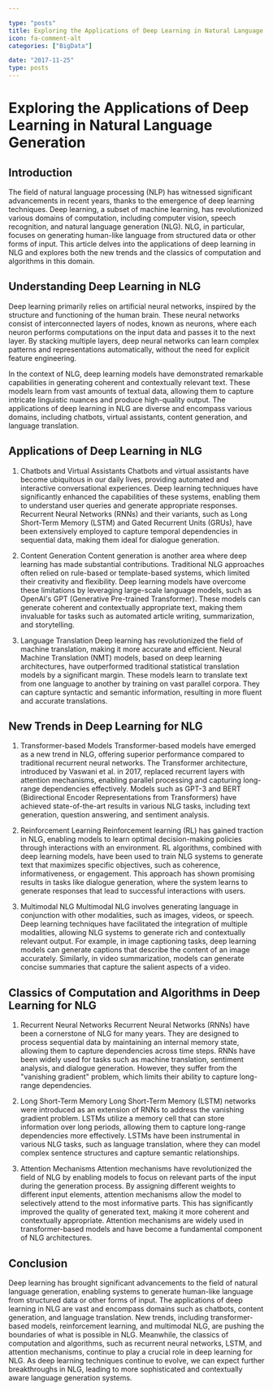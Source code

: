 ```yaml
---

type: "posts"
title: Exploring the Applications of Deep Learning in Natural Language Generation
icon: fa-comment-alt
categories: ["BigData"]

date: "2017-11-25"
type: posts
---
```





# Exploring the Applications of Deep Learning in Natural Language Generation

## Introduction

The field of natural language processing (NLP) has witnessed significant advancements in recent years, thanks to the emergence of deep learning techniques. Deep learning, a subset of machine learning, has revolutionized various domains of computation, including computer vision, speech recognition, and natural language generation (NLG). NLG, in particular, focuses on generating human-like language from structured data or other forms of input. This article delves into the applications of deep learning in NLG and explores both the new trends and the classics of computation and algorithms in this domain.

## Understanding Deep Learning in NLG

Deep learning primarily relies on artificial neural networks, inspired by the structure and functioning of the human brain. These neural networks consist of interconnected layers of nodes, known as neurons, where each neuron performs computations on the input data and passes it to the next layer. By stacking multiple layers, deep neural networks can learn complex patterns and representations automatically, without the need for explicit feature engineering.

In the context of NLG, deep learning models have demonstrated remarkable capabilities in generating coherent and contextually relevant text. These models learn from vast amounts of textual data, allowing them to capture intricate linguistic nuances and produce high-quality output. The applications of deep learning in NLG are diverse and encompass various domains, including chatbots, virtual assistants, content generation, and language translation.

## Applications of Deep Learning in NLG

1. Chatbots and Virtual Assistants
Chatbots and virtual assistants have become ubiquitous in our daily lives, providing automated and interactive conversational experiences. Deep learning techniques have significantly enhanced the capabilities of these systems, enabling them to understand user queries and generate appropriate responses. Recurrent Neural Networks (RNNs) and their variants, such as Long Short-Term Memory (LSTM) and Gated Recurrent Units (GRUs), have been extensively employed to capture temporal dependencies in sequential data, making them ideal for dialogue generation.

2. Content Generation
Content generation is another area where deep learning has made substantial contributions. Traditional NLG approaches often relied on rule-based or template-based systems, which limited their creativity and flexibility. Deep learning models have overcome these limitations by leveraging large-scale language models, such as OpenAI's GPT (Generative Pre-trained Transformer). These models can generate coherent and contextually appropriate text, making them invaluable for tasks such as automated article writing, summarization, and storytelling.

3. Language Translation
Deep learning has revolutionized the field of machine translation, making it more accurate and efficient. Neural Machine Translation (NMT) models, based on deep learning architectures, have outperformed traditional statistical translation models by a significant margin. These models learn to translate text from one language to another by training on vast parallel corpora. They can capture syntactic and semantic information, resulting in more fluent and accurate translations.

## New Trends in Deep Learning for NLG

1. Transformer-based Models
Transformer-based models have emerged as a new trend in NLG, offering superior performance compared to traditional recurrent neural networks. The Transformer architecture, introduced by Vaswani et al. in 2017, replaced recurrent layers with attention mechanisms, enabling parallel processing and capturing long-range dependencies effectively. Models such as GPT-3 and BERT (Bidirectional Encoder Representations from Transformers) have achieved state-of-the-art results in various NLG tasks, including text generation, question answering, and sentiment analysis.

2. Reinforcement Learning
Reinforcement learning (RL) has gained traction in NLG, enabling models to learn optimal decision-making policies through interactions with an environment. RL algorithms, combined with deep learning models, have been used to train NLG systems to generate text that maximizes specific objectives, such as coherence, informativeness, or engagement. This approach has shown promising results in tasks like dialogue generation, where the system learns to generate responses that lead to successful interactions with users.

3. Multimodal NLG
Multimodal NLG involves generating language in conjunction with other modalities, such as images, videos, or speech. Deep learning techniques have facilitated the integration of multiple modalities, allowing NLG systems to generate rich and contextually relevant output. For example, in image captioning tasks, deep learning models can generate captions that describe the content of an image accurately. Similarly, in video summarization, models can generate concise summaries that capture the salient aspects of a video.

## Classics of Computation and Algorithms in Deep Learning for NLG

1. Recurrent Neural Networks
Recurrent Neural Networks (RNNs) have been a cornerstone of NLG for many years. They are designed to process sequential data by maintaining an internal memory state, allowing them to capture dependencies across time steps. RNNs have been widely used for tasks such as machine translation, sentiment analysis, and dialogue generation. However, they suffer from the "vanishing gradient" problem, which limits their ability to capture long-range dependencies.

2. Long Short-Term Memory
Long Short-Term Memory (LSTM) networks were introduced as an extension of RNNs to address the vanishing gradient problem. LSTMs utilize a memory cell that can store information over long periods, allowing them to capture long-range dependencies more effectively. LSTMs have been instrumental in various NLG tasks, such as language translation, where they can model complex sentence structures and capture semantic relationships.

3. Attention Mechanisms
Attention mechanisms have revolutionized the field of NLG by enabling models to focus on relevant parts of the input during the generation process. By assigning different weights to different input elements, attention mechanisms allow the model to selectively attend to the most informative parts. This has significantly improved the quality of generated text, making it more coherent and contextually appropriate. Attention mechanisms are widely used in transformer-based models and have become a fundamental component of NLG architectures.

## Conclusion

Deep learning has brought significant advancements to the field of natural language generation, enabling systems to generate human-like language from structured data or other forms of input. The applications of deep learning in NLG are vast and encompass domains such as chatbots, content generation, and language translation. New trends, including transformer-based models, reinforcement learning, and multimodal NLG, are pushing the boundaries of what is possible in NLG. Meanwhile, the classics of computation and algorithms, such as recurrent neural networks, LSTM, and attention mechanisms, continue to play a crucial role in deep learning for NLG. As deep learning techniques continue to evolve, we can expect further breakthroughs in NLG, leading to more sophisticated and contextually aware language generation systems.